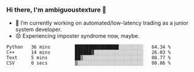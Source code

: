 ### Hi there, I'm ambiguoustexture 👋

<!--
**ambiguoustexture/ambiguoustexture** is a ✨ _special_ ✨ repository because its `README.md` (this file) appears on your GitHub profile.

Here are some ideas to get you started:
-->
- 🔭 I’m currently working on automated/low-latency trading as a junior system developer.
- :worried: Experiencing imposter syndrome now, maybe.

<!--START_SECTION:waka-->

```text
Python   36 mins         ████████████████░░░░░░░░░   64.34 %
C++      14 mins         ██████▓░░░░░░░░░░░░░░░░░░   26.03 %
Text     5 mins          ██▒░░░░░░░░░░░░░░░░░░░░░░   08.77 %
CSV      0 secs          ▒░░░░░░░░░░░░░░░░░░░░░░░░   00.86 %
```

<!--END_SECTION:waka-->

